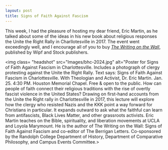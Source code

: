 ```yaml
---
layout: post
title: Signs of Faith Against Fascism
---
```


This week, I had the pleasure of hosting my dear friend, Eric Martin, as he talked about some of the ideas in his new book about religious responses the Unite the Right Rally in Charllotesville in 2017. The event went exceedingly well, and I encourage all of you to buy _[The Writing on the Wall](https://wipfandstock.com/9781666759099/the-writing-on-the-wall/)_, published by Wipf and Stock publishers. 

<img class= "headshot" src="Images/bhc-2024.jpg" alt="Poster for Signs of Faith Against Fascism in Charlottesville. Includes a photograph of clergy protesting against the Unite the Right Rally. Text says: Signs of Faith Against Fascism in Charlottesville. With Theologian and Activist, Dr. Eric Martin. Jan. 25. 4:30 PM. Houston Memorial Chapel. Free & open to the public. How can people of faith connect their religious traditions with the rise of overtly fascist violence in the United States? Drawing on first-hand accounts from the Unite the Right rally in Charlottesville in 2017, this lecture will explore how the clergy who resisted Nazis and the KKK point a way forward for Christians in particular. It expands outward to ask what the faithful can learn from antifascists, Black Lives Matter, and other grassroots activists. Eric Martin teaches on the Bible, spirituality, and liberation movements at UCLA and Loyola Marymount. He is the author of The Writing on the Wall: Signs of Faith Against Fascism and co-editor of The Berrigan Letters. Co-sponsored by the Randolph College Department of History, Department of Comparative Philosophy, and Campus Events Committee.>

